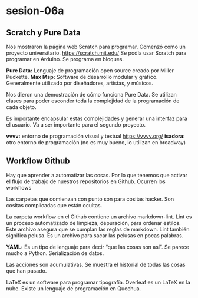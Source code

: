 # sesion-06a

## Scratch y Pure Data

Nos mostraron la página web Scratch para programar. Comenzó como un proyecto universitario.
<https://scratch.mit.edu/>
Se podía usar Scratch para programar en Arduino. Se programa en bloques.

**Pure Data:** Lenguaje de programación open source creado por Miller Puckette.
**Max Msp:** Software de desarrollo modular y gráfico. Generalmente utilizado por diseñadores, artistas, y músicos.

Nos dieron una demostración de cómo funciona Pure Data. Se utilizan clases para poder esconder toda la complejidad de la programación de cada objeto.

Es importante encapsular estas complejidades y generar una interfaz para el usuario. Va a ser importante para el segundo proyecto.

**vvvv:** entorno de programación visual y textual <https://vvvv.org/>
**isadora:** otro entorno de programación (no es muy bueno, lo utilizan en broadway)

## Workflow Github

Hay que aprender a automatizar las cosas. Por lo que tenemos que activar el flujo de trabajo de nuestros repositorios en Github.
Ocurren los workflows  

Las carpetas que comienzan con punto son para cositas hacker. Son cositas complicadas que están ocultas.

La carpeta workflow en el Github contiene un archivo markdown-lint. Lint es un proceso automatizado de limpieza, depuración, para ordenar estilos. Este archivo asegura que se cumplan las reglas de markdown. Lint también significa pelusa. Es un archivo para sacar las pelusas en pocas palabras.

**YAML:** Es un tipo de lenguaje para decir “que las cosas son así”. Se parece mucho a Python. Serialización de datos. 

Las acciones son acumulativas. Se muestra el historial de todas las cosas que han pasado.

LaTeX es un software para programar tipografía. Overleaf es un LaTeX en la nube.
Existe un lenguaje de programación en Quechua. 

